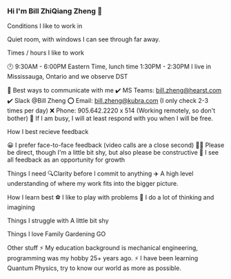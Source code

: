 ### Hi I'm Bill ZhiQiang Zheng 👋

Conditions I like to work in

Quiet room, with windows I can see through far away.

Times / hours I like to work

🕛 9:30AM - 6:00PM Eastern Time, lunch time 1:30PM - 2:30PM
I live in Mississauga, Ontario and we observe DST

📱 Best ways to communicate with me
✔️ MS Teams: bill.zheng@hearst.com
✔️ Slack @Bill Zheng
⭕ Email: bill.zheng@kubra.com (I only check 2-3 times per day)
❌ Phone: 905.642.2220 x 514 (Working remotely, so don't bother)
💬 If I am busy, I will at least respond with you when I will be free.

How I best recieve feedback

😀 I prefer face-to-face feedback (video calls are a close second)
👷‍♂️ Please be direct, though I'm a little bit shy, but also please be constructive
🌱 I see all feedback as an opportunity for growth

Things I need
🔍Clarity before I commit to anything
✈️ A high level understanding of where my work fits into the bigger picture.

How I learn best
⚽ I like to play with problems
💭 I do a lot of thinking and imagining

Things I struggle with
A little bit shy

Things I love
Family
Gardening
GO

Other stuff
⚡ My education background is mechanical engineering, programming was my hobby 25+ years ago.
⚡ I have been learning Quantum Physics, try to know our world as more as possible.

